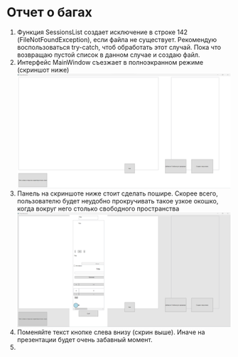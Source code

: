 # Отчет о багах

1. Функция SessionsList создает исключение в строке 142 (FileNotFoundException), если файла не существует. Рекомендую воспользоваться try-catch, чтоб обработать этот случай. Пока что возвращаю пустой список в данном случае и создаю файл.
2. Интерфейс MainWindow съезжает в полноэкранном режиме (скриншот ниже)
![Неправильное отображение интерфейса MainWindow в полноэкранном режиме](Поехал%20интерфейс%20в%20полноэкранном%20режиме.png)
3. Панель на скриншоте ниже стоит сделать пошире. Скорее всего, пользователю будет неудобно прокручивать такое узкое окошко, когда вокруг него столько свободного пространства
![Узкая панель ListOfUserControls](Узкая%20панель.png)
4. Поменяйте текст кнопке слева внизу (скрин выше). Иначе на презентации будет очень забавный момент.
5. 